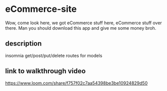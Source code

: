 # eCommerce-site
Wow, come look here, we got eCommerce stuff here, eCommerce stuff over there. Man you should download this app and give me some money broh.

## description
insomnia get/post/put/delete routes for models

## link to walkthrough video
https://www.loom.com/share/f757f02c7aa54398be3be10924829d50
